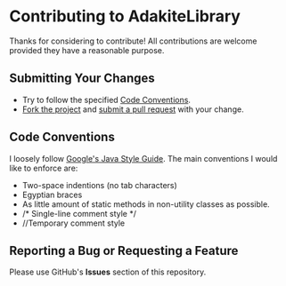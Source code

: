 # Contributing to AdakiteLibrary

Thanks for considering to contribute! All contributions are welcome provided they have a reasonable purpose.

## Submitting Your Changes

* Try to follow the specified [Code Conventions](#code-conventions).
* [Fork the project](https://help.github.com/articles/fork-a-repo/) and [submit a pull request](https://help.github.com/articles/about-pull-requests/) with your change.

## Code Conventions

I loosely follow [Google's Java Style Guide](https://google.github.io/styleguide/javaguide.html). The main conventions I would like to enforce are:
* Two-space indentions (no tab characters)
* Egyptian braces
* As little amount of static methods in non-utility classes as possible.
* /\* Single-line comment style \*/
* //Temporary comment style

## Reporting a Bug or Requesting a Feature

Please use GitHub's **Issues** section of this repository.
